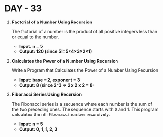 # DAY - 33

1. **Factorial of a Number Using Recursion**

   The factorial of a number is the product of all positive integers less than or equal to the number.

   - **Input: n = 5**
   - **Output: 120 (since 5!=5×4×3×2×1)**

2. **Calculates the Power of a Number Using Recursion**

   Write a Program that Calculates the Power of a Number Using Recursion

   - **Input: base = 2, exponent = 3**
   - **Output: 8 (since 2^3 => 2 x 2 x 2 = 8)**

3. **Fibonacci Series Using Recursion**

   The Fibonacci series is a sequence where each number is the sum of the two preceding ones. The sequence starts with 0 and 1. This program calculates the nth Fibonacci number recursively.

   - **Input: n = 5**
   - **Output: 0, 1, 1, 2, 3**
